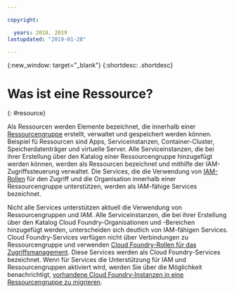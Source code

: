 ```yaml
---

copyright:

  years: 2018, 2019
lastupdated: "2019-01-28"

---
```


{:new_window: target="_blank"}
{:shortdesc: .shortdesc}


# Was ist eine Ressource?
{: #resource}

Als Ressourcen werden Elemente bezeichnet, die innerhalb einer [Ressourcengruppe](/docs/resources?topic=resources-rgs) erstellt, verwaltet und gespeichert werden können. Beispiel fü Ressourcen sind Apps, Serviceinstanzen, Container-Cluster, Speicherdatenträger und virtuelle Server. Alle Serviceinstanzen, die bei ihrer Erstellung über den Katalog einer Ressourcengruppe hinzugefügt werden können, werden als Ressourcen bezeichnet und mithilfe der IAM-Zugriffssteuerung verwaltet. Die Services, die die Verwendung von [IAM-Rollen](/docs/iam?topic=iam-userroles#iamusermanrol) für den Zugriff und die Organisation innerhalb einer Ressourcengruppe unterstützen, werden als IAM-fähige Services bezeichnet.

Nicht alle Services unterstützen aktuell die Verwendung von Ressourcengruppen und IAM. Alle Serviceinstanzen, die bei ihrer Erstellung über den Katalog Cloud Foundry-Organisationen und -Bereichen hinzugefügt werden, unterscheiden sich deutlich von IAM-fähigen Services. Cloud Foundry-Services verfügen nicht über Verbindungen zu Ressourcengruppe und verwenden [Cloud Foundry-Rollen für das Zugriffsmanagement](/docs/iam?topic=iam-cfaccess#cfroles). Diese Services werden als Cloud Foundry-Services bezeichnet. Wenn für Services die Unterstützung für IAM und Ressourcengruppen aktiviert wird, werden Sie über die Möglichkeit benachrichtigt, [vorhandene Cloud Foundry-Instanzen in eine Ressourcengruppe zu migrieren](/docs/resources?topic=resources-migrate).


